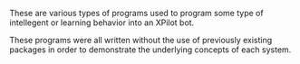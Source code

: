 These are various types of programs used to program some type of intellegent or learning behavior into an XPilot bot.

These programs were all written without the use of previously existing packages in order to demonstrate the underlying concepts of each system.
